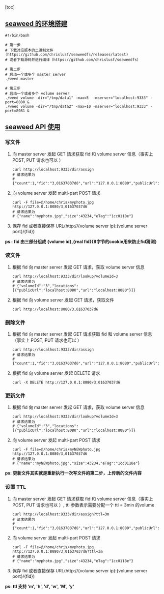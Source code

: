 [toc]

## [seaweed 的环境搭建](https://github.com/chrislusf/seaweedfs#example-usage)

```shell
#!/bin/bash

# 第一步
# 下载对应版本的二进制文件(https://github.com/chrislusf/seaweedfs/releases/latest)
# 或者下载源码并进行编译（https://github.com/chrislusf/seaweedfs）

# 第二步
# 启动一个或多个 master server
./weed master

# 第三步
# 启动一个或者多个 volume server
./weed volume -dir="/tmp/data1" -max=5  -mserver="localhost:9333" -port=8080 &
./weed volume -dir="/tmp/data2" -max=10 -mserver="localhost:9333" -port=8081 &
```



## [seaweed API 使用](https://github.com/chrislusf/seaweedfs#example-usage)

### 写文件

1. 向 master server 发起 GET 请求获取 fid 和 volume server 信息（事实上 POST, PUT 请求也可以 ）

   ```shell
   curl http://localhost:9333/dir/assign
   # 请求结果为
   # {"count":1,"fid":"3,01637037d6","url":"127.0.0.1:8080","publicUrl":"localhost:8080"}
   ```

2. 向 volume server 发起 multi-part POST 请求

   ```shell
   curl -F file=@/home/chris/myphoto.jpg http://127.0.0.1:8080/3,01637037d6
   # 请求结果为
   # {"name":"myphoto.jpg","size":43234,"eTag":"1cc0118e"}
   ```

3. 保存 fid 或者直接保存 URL(http://{volume server ip}:{volume server port}/{fid})

**ps :  fid 由三部分组成 {volume id},{real fid}{8字节的cookie用来防止fid猜测}**

### 读文件

1. 根据 fid 向 master server 发起 GET 请求，获取 volume server 信息

   ```shell
   curl http://localhost:9333/dir/lookup?volumeId=3
   # 请求结果为
   # {"volumeId":"3","locations":[{"publicUrl":"localhost:8080","url":"localhost:8080"}]}
   ```

2. 根据 fid 向 volume server 发起 GET 请求，获取文件

   ```shell
   curl http://localhost:8080/3,01637037d6
   ```

### 删除文件

1. 根据 fid 向 master server 发起 GET 请求获取 fid 和 volume server 信息（事实上 POST, PUT 请求也可以 ）

   ```shell
   curl http://localhost:9333/dir/assign
   # 请求结果为
   # {"count":1,"fid":"3,01637037d6","url":"127.0.0.1:8080","publicUrl":"localhost:8080"}
   ```

2. 根据 fid 向 volume server 发起 DELETE 请求

   ```shell
   curl -X DELETE http://127.0.0.1:8080/3,01637037d6
   ```

### 更新文件

1. 根据 fid 向 master server 发起 GET 请求，获取 volume server 信息

   ```shell
   curl http://localhost:9333/dir/lookup?volumeId=3
   # 请求结果为
   # {"volumeId":"3","locations":[{"publicUrl":"localhost:8080","url":"localhost:8080"}]}
   ```


2. 向 volume server 发起 multi-part POST 请求

   ```shell
   curl -F file=@/home/chris/myNEWphoto.jpg http://127.0.0.1:8080/3,01637037d6
   # 请求结果为
   # {"name":"myNEWphoto.jpg","size":43234,"eTag":"1cc0118e"}
   ```

**ps: 更新文件其实就是重新执行一次写文件的第二步，上传新的文件内容**

### 设置 TTL

1. 向 master server 发起 GET 请求获取 fid 和 volume server 信息（事实上 POST, PUT 请求也可以 ）, ttl 参数表示需要分配一个 ttl = 3min 的volume

   ```shell
   curl http://localhost:9333/dir/assign?ttl=3m
   # 请求结果为
   # {"count":1,"fid":"3,01637037d6","url":"127.0.0.1:8080","publicUrl":"localhost:8080"}
   ```

2. 向 volume server 发起 multi-part POST 请求

   ```shell
   curl -F file=@/home/chris/myphoto.jpg http://127.0.0.1:8080/3,01637037d6?ttl=3m
   # 请求结果为
   # {"name":"myphoto.jpg","size":43234,"eTag":"1cc0118e"}
   ```

3. 保存 fid 或者直接保存 URL(http://{volume server ip}:{volume server port}/{fid})

**ps: ttl 支持 'm', 'h', 'd', 'w',  'M', 'y'**